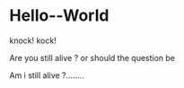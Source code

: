 # Hello--World

knock! kock!

Are you still alive ?
or should the question be

Am i still alive ?........
